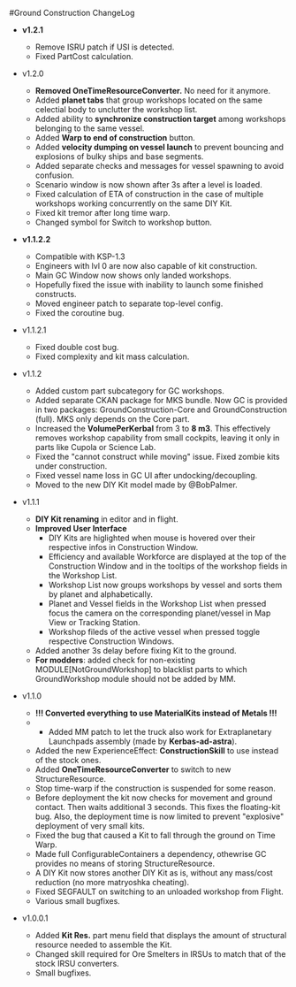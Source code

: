 #Ground Construction ChangeLog

* **v1.2.1**
    * Remove ISRU patch if USI is detected.
    * Fixed PartCost calculation.

* v1.2.0
	* **Removed OneTimeResourceConverter.** No need for it anymore.
    * Added **planet tabs** that group workshops located on the same celectial body to unclutter the workshop list.
    * Added ability to **synchronize construction target** among workshops belonging to the same vessel.
    * Added **Warp to end of construction** button.
    * Added **velocity dumping on vessel launch** to prevent bouncing and explosions of bulky ships and base segments.
    * Added separate checks and messages for vessel spawning to avoid confusion.
    * Scenario window is now shown after 3s after a level is loaded.
    * Fixed calculation of ETA of construction in the case of multiple workshops working concurrently on the same DIY Kit.
    * Fixed kit tremor after long time warp.
    * Changed symbol for Switch to workshop button.

* **v1.1.2.2**
	* Compatible with KSP-1.3
	* Engineers with lvl 0 are now also capable of kit construction.
	* Main GC Window now shows only landed workshops.
	* Hopefully fixed the issue with inability to launch some finished constructs.
	* Moved engineer patch to separate top-level config.
	* Fixed the coroutine bug.

* v1.1.2.1
    * Fixed double cost bug.
    * Fixed complexity and kit mass calculation.

* v1.1.2
    * Added custom part subcategory for GC workshops.
    * Added separate CKAN package for MKS bundle. Now GC is provided in two packages: GroundConstruction-Core and GroundConstruction (full). MKS only depends on the Core part.
    * Increased the **VolumePerKerbal** from 3 to **8 m3**. This effectively removes workshop capability from small cockpits, leaving it only in parts like Cupola or Science Lab.
    * Fixed the "cannot construct while moving" issue. Fixed zombie kits under construction.
    * Fixed vessel name loss in GC UI after undocking/decoupling.
    * Moved to the new DIY Kit model made by @BobPalmer.

* v1.1.1
    * **DIY Kit renaming** in editor and in flight.
    * **Improved User Interface**
    	* DIY Kits are higlighted when mouse is hovered over their respective infos in Construction Window.
    	* Efficiency and available Workforce are displayed at the top of the Construction Window and in the tooltips of the workshop fields in the Workshop List.
    	* Workshop List now groups workshops by vessel and sorts them by planet and alphabetically.
    	* Planet and Vessel fields in the Workshop List when pressed focus the camera on the corresponding planet/vessel in Map View or Tracking Station.
    	* Workshop fileds of the active vessel when pressed toggle respective Construction Windows.
    * Added another 3s delay before fixing Kit to the ground.
    * **For modders**: added check for non-existing MODULE[NotGroundWorkshop] to blacklist parts to which GroundWorkshop module should not be added by MM.

* v1.1.0
    * **!!! Converted everything to use MaterialKits instead of Metals !!!**
    * * Added MM patch to let the truck also work for Extraplanetary Launchpads assembly (made by **Kerbas-ad-astra**).
    * Added the new ExperienceEffect: **ConstructionSkill** to use instead of the stock ones.
    * Added **OneTimeResourceConverter** to switch to new StructureResource.
    * Stop time-warp if the construction is suspended for some reason.
    * Before deployment the kit now checks for movement and ground contact. Then waits additional 3 seconds. This fixes the floating-kit bug. Also, the deployment time is now limited to prevent "explosive" deployment of very small kits.
    * Fixed the bug that caused a Kit to fall through the ground on Time Warp.
    * Made full ConfigurableContainers a dependency, othewrise GC provides no means of storing StructureResource.
    * A DIY Kit now stores another DIY Kit as is, without any mass/cost reduction (no more matryoshka cheating).
    * Fixed SEGFAULT on switching to an unloaded workshop from Flight.
    * Various small bugfixes.

* v1.0.0.1
    * Added **Kit Res.** part menu field that displays the amount of structural resource needed to assemble the Kit.
    * Changed skill required for Ore Smelters in IRSUs to match that of the stock IRSU converters.
    * Small bugfixes.